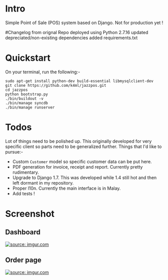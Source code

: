 # Intro
Simple Point of Sale (POS) system based on Django. Not for production yet !

#Changelog from orignal Repo
deployed using Python 2.7.16
updated depreciated/non-existing dependencies
added requirements.txt

# Quickstart
On your terminal, run the following:-

    sudo apt-get install python-dev build-essential libmysqlclient-dev
    git clone https://github.com/k4ml/jazzpos.git
    cd jazzpos
    python bootstrap.py
    ./bin/buildout -v
    ./bin/manage syncdb
    ./bin/manage runserver

# Todos
Lot of things need to be polished up. This originally developed for very
specific client so parts need to be generalized further. Things that I'd
like to pursue:-

* Custom `Customer` model so specific customer data can be put here.
* PDF generation for invoice, receipt and report. Currently pretty rudimentary.
* Upgrade to Django 1.7. This was developed while 1.4 still hot and then left
  dormant in my repository.
* Proper l10n. Currently the main interface is in Malay.
* Add tests !

# Screenshot
## Dashboard
<a href="http://imgur.com/t4iaM9Y"><img src="http://i.imgur.com/t4iaM9Yl.png" title="source: imgur.com" /></a><br />

## Order page
<a href="http://imgur.com/QlOO16g"><img src="http://i.imgur.com/QlOO16gl.png" title="source: imgur.com" /></a>

